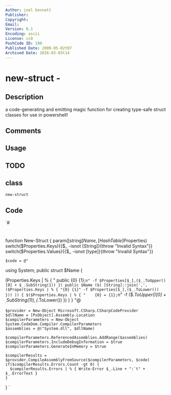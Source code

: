 ```yaml
---
Author: joel bennett
Publisher: 
Copyright: 
Email: 
Version: 0.1
Encoding: ascii
License: cc0
PoshCode ID: 190
Published Date: 2009-05-02t07
Archived Date: 2016-03-03t14
---
```


# new-struct - 

## Description

a code-generating and emitting magic function for creating type-safe struct classes for use in powershell!

## Comments



## Usage



## TODO



## class

`new-struct`

## Code

`#
 #
 ##
 function New-Struct {
 	param([string]$Name,[HashTable]$Properties)
 	switch($Properties.Keys){{$_ -isnot [String]}{throw "Invalid Syntax"}}
 	switch($Properties.Values){{$_ -isnot [type]}{throw "Invalid Syntax"}}
 
 	$code = @"
 using System;
 public struct $Name {
 
   $($Properties.Keys | % { "  public {0} {1};`n" -f $Properties[$_],($_.ToUpper()[0] + $_.SubString(1)) })
   public $Name ($( [String]::join(',',($Properties.Keys | % { "{0} {1}" -f $Properties[$_],($_.ToLower()) })) )) {
     $($Properties.Keys | % { "    {0} = {1};`n" -f ($_.ToUpper()[0] + $_.SubString(1)),($_.ToLower()) })
   }
 }
 "@
 
 	$provider = New-Object Microsoft.CSharp.CSharpCodeProvider
 	$dllName = [PsObject].Assembly.Location
 	$compilerParameters = New-Object System.CodeDom.Compiler.CompilerParameters
 	$assemblies = @("System.dll", $dllName)
 
 	$compilerParameters.ReferencedAssemblies.AddRange($assemblies)
 	$compilerParameters.IncludeDebugInformation = $true
 	$compilerParameters.GenerateInMemory = $true
 
 	$compilerResults = $provider.CompileAssemblyFromSource($compilerParameters, $code)
 	if($compilerResults.Errors.Count -gt 0) {
 	  $compilerResults.Errors | % { Write-Error $_.Line + ":`t" + $_.ErrorText }
 	}
 }
`

